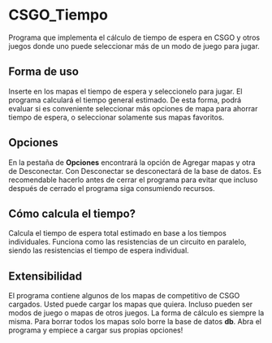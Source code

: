# CSGO_Tiempo
Programa que implementa el cálculo de tiempo de espera en CSGO y otros juegos donde uno puede seleccionar más de un modo de juego para jugar.

## Forma de uso
Inserte en los mapas el tiempo de espera y seleccionelo para jugar. El programa calculará el tiempo general estimado.
De esta forma, podrá evaluar si es conveniente seleccionar más opciones de mapa para ahorrar tiempo de espera, o seleccionar solamente sus mapas favoritos.

## Opciones
En la pestaña de **Opciones** encontrará la opción de Agregar mapas y otra de Desconectar. Con Desconectar se desconectará de la base de datos. Es recomendable hacerlo antes de cerrar el programa para evitar que incluso después de cerrado el programa siga consumiendo recursos.

## Cómo calcula el tiempo?
Calcula el tiempo de espera total estimado en base a los tiempos individuales. Funciona como las resistencias de un circuito en paralelo, siendo las resistencias el tiempo de espera individual.

## Extensibilidad
El programa contiene algunos de los mapas de competitivo de CSGO cargados. Usted puede cargar los mapas que quiera. Incluso pueden ser modos de juego  o mapas de otros juegos. La forma de cálculo es siempre la misma.
Para borrar todos los mapas solo borre la base de datos **db**. Abra el programa y empiece a cargar sus propias opciones!

